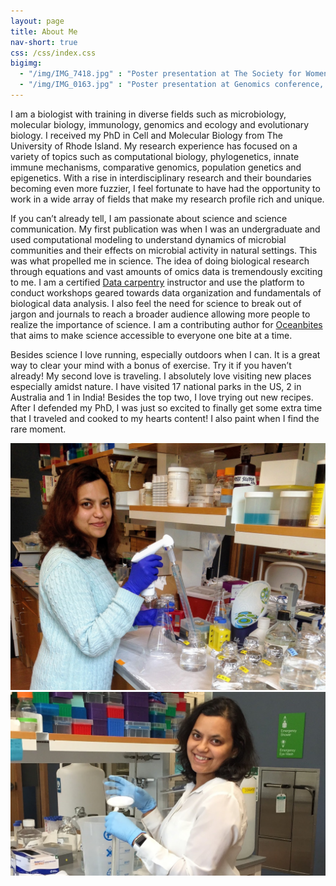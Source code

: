 ```yaml
---
layout: page
title: About Me
nav-short: true
css: /css/index.css
bigimg:
  - "/img/IMG_7418.jpg" : "Poster presentation at The Society for Women in Marine Science symposium"
  - "/img/IMG_0163.jpg" : "Poster presentation at Genomics conference, The Royal Society "
---
```


I am a biologist with training in diverse fields such as microbiology, molecular biology, immunology, genomics and ecology and evolutionary biology. I received my PhD in Cell and Molecular Biology from The University of Rhode Island. My research experience has focused on a variety of topics such as computational biology, phylogenetics, innate immune mechanisms, comparative genomics, population genetics and epigenetics. With a rise in interdisciplinary research and their boundaries becoming even more fuzzier, I feel fortunate to have had the opportunity to work in a wide array of fields that make my research profile rich and unique.

If you can’t already tell, I am passionate about science and science communication. My first publication was when I was an undergraduate and used computational modeling to understand dynamics of microbial communities and their effects on microbial activity in natural settings. This was what propelled me in science. The idea of doing biological research through equations and vast amounts of omics data is tremendously exciting to me. I am a certified [Data carpentry](https://datacarpentry.org/) instructor and use the platform to conduct workshops geared towards data organization and fundamentals of biological data analysis. I also feel the need for science to break out of jargon and journals to reach a broader audience allowing more people to realize the importance of science. I am a contributing author for [Oceanbites](https://oceanbites.org/) that aims to make science accessible to everyone one bite at a time.

Besides science I love running, especially outdoors when I can. It is a great way to clear your mind with a bonus of exercise. Try it if you haven’t already! My second love is traveling. I absolutely love visiting new places especially amidst nature. I have visited 17 national parks in the US, 2 in Australia and 1 in India! Besides the top two, I love trying out new recipes. After I defended my PhD, I was just so excited to finally get some extra time that I traveled and cooked to my hearts content! I also paint when I find the rare moment.

![Setting up experiments for RNA-seq](/img/IMG_8758.jpg)
![MGC lab, URI](/img/IMG_0111.jpg)

